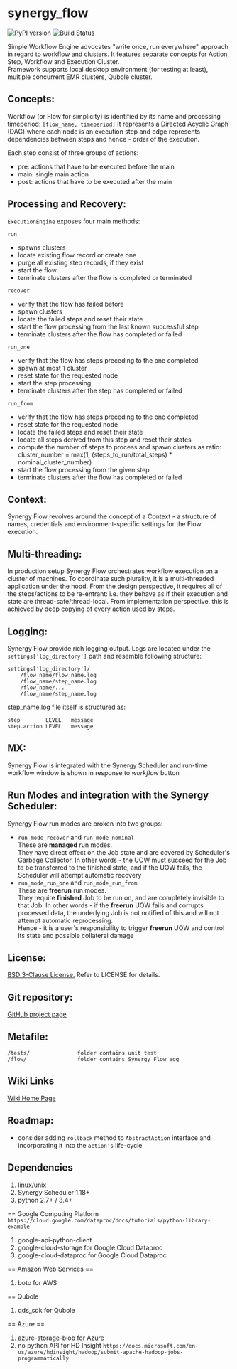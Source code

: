 # synergy_flow

[![PyPI version](https://img.shields.io/pypi/v/synergy_flow.svg)](https://pypi.python.org/pypi/synergy_flow)
[![Build Status](https://travis-ci.org/mushkevych/synergy_flow.svg?branch=master)](https://travis-ci.org/mushkevych/synergy_flow)

Simple Workflow Engine advocates "write once, run everywhere" approach in regard to workflow and clusters. 
It features separate concepts for Action, Step, Workflow and Execution Cluster.  
Framework supports local desktop environment (for testing at least), multiple concurrent EMR clusters, Qubole cluster.

Concepts:
---------

Workflow (or Flow for simplicity) is identified by its name and processing timeperiod: `[flow_name, timeperiod]`
It represents a Directed Acyclic Graph (DAG) where each node is an execution step
and edge represents dependencies between steps and hence - order of the execution.

Each step consist of three groups of actions:
- pre: actions that have to be executed before the main
- main: single main action
- post: actions that have to be executed after the main


Processing and Recovery:
---------

`ExecutionEngine` exposes four main methods:

`run`
- spawns clusters
- locate existing flow record or create one
- purge all existing step records, if they exist
- start the flow
- terminate clusters after the flow is completed or terminated

`recover`
- verify that the flow has failed before
- spawn clusters
- locate the failed steps and reset their state
- start the flow processing from the last known successful step
- terminate clusters after the flow has completed or failed

`run_one`
- verify that the flow has steps preceding to the one completed
- spawn at most 1 cluster
- reset state for the requested node
- start the step processing
- terminate clusters after the step has completed or failed

`run_from`
- verify that the flow has steps preceding to the one completed
- reset state for the requested node
- locate the failed steps and reset their state
- locate all steps derived from this step and reset their states
- compute the number of steps to process and spawn clusters as ratio:
  cluster_number = max(1, (steps_to_run/total_steps) * nominal_cluster_number)
- start the flow processing from the given step
- terminate clusters after the flow has completed or failed


Context:
---------

Synergy Flow revolves around the concept of a Context - a structure of names,
credentials and environment-specific settings for the Flow execution.


Multi-threading:
---------

In production setup Synergy Flow orchestrates workflow execution on a cluster of machines.
To coordinate such plurality, it is a multi-threaded application under the hood.
From the design perspective, it requires all of the steps/actions to be re-entrant:
i.e. they behave as if their execution and state are thread-safe/thread-local.
From implementation perspective, this is achieved by deep copying of every action used by steps.


Logging:
---------

Synergy Flow provide rich logging output.
Logs are located under the `settings['log_directory']` path and resemble following structure:

    settings['log_directory']/
        /flow_name/flow_name.log
        /flow_name/step_name.log
        /flow_name/...
        /flow_name/step_name.log

step_name.log file itself is structured as:

    step        LEVEL   message
    step.action LEVEL   message


MX:
---------

Synergy Flow is integrated with the Synergy Scheduler and run-time workflow window is shown in response to *workflow* button 


Run Modes and integration with the Synergy Scheduler:
---------

Synergy Flow run modes are broken into two groups:
- `run_mode_recover` and `run_mode_nominal`  
  These are **managed** run modes.  
  They have direct effect on the Job state and are covered by Scheduler's Garbage Collector. 
  In other words - the UOW must succeed for the Job to be transferred to the finished state, 
  and if the UOW fails, the Scheduler will attempt automatic recovery 
- `run_mode_run_one` and `run_mode_run_from`  
  These are **freerun** run modes.  
  They require **finished** Job to be run on, and are completely invisible to that Job. 
  In other words - if the **freerun** UOW fails and corrupts processed data, the underlying Job 
  is not notified of this and will not attempt automatic reprocessing.  
  Hence - it is a user's responsibility to trigger **freerun** UOW and control its state and possible collateral damage


License:
---------

[BSD 3-Clause License.](http://en.wikipedia.org/wiki/BSD_licenses#3-clause_license_.28.22Revised_BSD_License.22.2C_.22New_BSD_License.22.2C_or_.22Modified_BSD_License.22.29)
Refer to LICENSE for details.


Git repository:
---------
[GitHub project page](https://github.com/mushkevych/synergy_flow)


Metafile:
---------

    /tests/               folder contains unit test
    /flow/                folder contains Synergy Flow egg


Wiki Links
---------
[Wiki Home Page](https://github.com/mushkevych/synergy_flow/wiki)


Roadmap:
---------

- consider adding `rollback` method to `AbstractAction` interface and incorporating it into the `action's` life-cycle


Dependencies
---------
1. linux/unix
1. Synergy Scheduler 1.18+
1. python 2.7+ / 3.4+

== Google Computing Platform  
`https://cloud.google.com/dataproc/docs/tutorials/python-library-example`  

1. google-api-python-client
1. google-cloud-storage for Google Cloud Dataproc
1. google-cloud-dataproc for Google Cloud Dataproc

== Amazon Web Services ==
1. boto for AWS 

== Qubole
1. qds_sdk for Qubole 

== Azure ==
1. azure-storage-blob for Azure  
1. no python API for HD Insight 
`https://docs.microsoft.com/en-us/azure/hdinsight/hadoop/submit-apache-hadoop-jobs-programmatically` 

